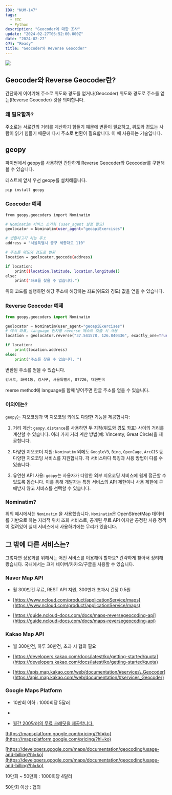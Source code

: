 ```yaml
---
IDX: "NUM-147"
tags:
  - ETC
  - Python
description: "Geocoder에 대한 조사"
update: "2024-02-27T05:52:00.000Z"
date: "2024-02-27"
상태: "Ready"
title: "Geocoder와 Reverse Geocoder"
---
```

![](image1.png)
## Geocoder와 Reverse Geocoder란? 

간단하게 이야기해 주소로 위도와 경도를 얻거나(Geocoder) 위도와 경도로 주소를 얻는(Reverse Geocoder) 것을 의미합니다. 

### 왜 필요할까? 

주소로는 서로간의 거리를 계산하기 힘들기 떄문에 변환이 필요하고, 위도와 경도는 사람이 읽기 힘들기 때문에 다시 주소로 변환이 필요합니다. 이 때 사용하는 기술입니다. 

## geopy

파이썬에서 geopy를 사용하면 간단하게 Reverse Geocoder와 Geocoder를 구현해볼 수 있습니다. 

테스트에 앞서 우선 geopy를 설치해줍니다.

```bash
pip install geopy
```

### Geocoder 예제

```bash
from geopy.geocoders import Nominatim

# Nominatim 서비스 초기화 (user_agent 설정 필요)
geolocator = Nominatim(user_agent="geoapiExercises")

# 변환하고자 하는 주소
address = "서울특별시 중구 세종대로 110"

# 주소를 위도와 경도로 변환
location = geolocator.geocode(address)

if location:
    print((location.latitude, location.longitude))
else:
    print("좌표를 찾을 수 없습니다.")

```

위의 코드를 실행하면 해당 주소에 해당하는 좌표(위도와 경도) 값을 얻을 수 있습니다. 

### Reverse Geocoder 예제

```python
from geopy.geocoders import Nominatim

geolocator = Nominatim(user_agent="geoapiExercises")
# 예시 좌표, language 인자를 reverse 메소드 호출 시 사용
location = geolocator.reverse("37.541578, 126.840436", exactly_one=True, language="ko")

if location:
    print(location.address)
else:
    print("주소를 찾을 수 없습니다. ")

```

변환된 주소를 얻을 수 있습니다. 

```bash
강서로, 화곡1동, 강서구, 서울특별시, 07726, 대한민국
```

reerse method에 language를 함께 넣어주면 한글 주소를 얻을 수 있습니다. 

### 이외에는?

`geopy`는 지오코딩과 역 지오코딩 외에도 다양한 기능을 제공합니다:

1. 거리 계산: `geopy.distance`를 사용하면 두 지점(위도와 경도 좌표) 사이의 거리를 계산할 수 있습니다. 여러 가지 거리 계산 방법(예: Vincenty, Great Circle)을 제공합니다.

1. 다양한 지오코더 지원: `Nominatim` 외에도 `GoogleV3`, `Bing`, `OpenCage`, `ArcGIS` 등 다양한 지오코딩 서비스를 지원합니다. 각 서비스마다 특징과 사용 방법이 다를 수 있습니다.

1. 유연한 API 사용: `geopy`는 사용자가 다양한 외부 지오코딩 서비스에 쉽게 접근할 수 있도록 돕습니다. 이를 통해 개발자는 특정 서비스의 API 제한이나 사용 제한에 구애받지 않고 서비스를 선택할 수 있습니다.

### Nominatim?

위의 예시에서는 `Nominatim` 을 사용했습니다. `Nominatim`은 OpenStreetMap 데이터를 기반으로 하는 지리적 위치 조회 서비스로, 공개된 무료 API 이지만 공정한 사용 정책이 걸려있어 실제 서비스에서 사용하기에는 무리가 있습니다. 

## 그 밖에 다른 서비스는? 

그렇다면 상용화를 위해서는 어떤 서비스를 이용해야 할까요? 간략하게 찾아서 정리해봤습니다. 국내에서는 크게 네이버/카카오/구글을 사용할 수 있습니다. 

### Naver Map API

- 월 300만건 무료, REST API 지원, 300만개 초과시 건당 0.5원

- [https://www.ncloud.com/product/applicationService/maps](https://www.ncloud.com/product/applicationService/maps)

- [https://guide.ncloud-docs.com/docs/maps-reversegeocoding-api](https://guide.ncloud-docs.com/docs/maps-reversegeocoding-api)

### Kakao Map API

- 월 300만건, 하루 30만건, 초과 시 협의 필요

- [https://developers.kakao.com/docs/latest/ko/getting-started/quota](https://developers.kakao.com/docs/latest/ko/getting-started/quota)

- [https://apis.map.kakao.com/web/documentation/#services\_Geocoder](https://apis.map.kakao.com/web/documentation/#services_Geocoder)

### Google Maps Platform

- 10만회 이하 : 1000회당 5달러

- 

- [월간 200달러의 무료 크레딧을 제공합니다.](https://mapsplatform.google.com/pricing/?hl=ko) 

[https://mapsplatform.google.com/pricing/?hl=ko](https://mapsplatform.google.com/pricing/?hl=ko)

[https://developers.google.com/maps/documentation/geocoding/usage-and-billing?hl=ko](https://developers.google.com/maps/documentation/geocoding/usage-and-billing?hl=ko)

10만회 ~ 50만회 : 1000회당 4달러

50만회 이상 : 협의



